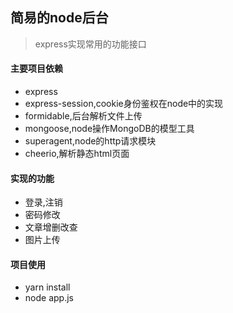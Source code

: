 ## 简易的node后台
> express实现常用的功能接口
#### 主要项目依赖
+ express
+ express-session,cookie身份鉴权在node中的实现
+ formidable,后台解析文件上传
+ mongoose,node操作MongoDB的模型工具
+ superagent,node的http请求模块
+ cheerio,解析静态html页面
#### 实现的功能
+ 登录,注销
+ 密码修改
+ 文章增删改查
+ 图片上传
#### 项目使用
+ yarn install
+ node app.js

